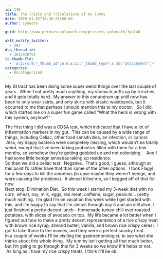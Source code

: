 ```yaml
---
id: 140
title: The Trials and Tribulations of my Tummy
date: 2009-01-02T16:38:23+00:00
author: synedra

guid: http://www.princesspolymath.com/princess_polymath/?p=140

aktt_notify_twitter:
  - yes
dsq_thread_id:
  - 2625928760
tc-thumb-fld:
  - 'a:2:{s:9:"_thumb_id";b:0;s:11:"_thumb_type";s:10:"attachment";}'
categories:
  - Uncategorized
---
```

My GI tract has been doing some super weird things over the last couple of years.  When I eat pretty much anything, my stomach puffs up by 5 inches, and it gets totally hard.  My answer to this conundrum up until now has been to only wear skirts, and only skirts with elastic waistbands, but it occurred to me that perhaps I should mention this to my doctor.   So I did, which started me on a super fun game called &#8220;What the heck is wrong with this system, anyhow?&#8221; 

<div>
</div>

<div>
  The first thing I did was a CDSA test, which indicated that I have a lot of inflammation markers in my gut.  This can be caused by a wide range of things, including Celiac, other food sensitivities, an infection, or cancer.  Also, my happy bacteria were completely missing, which wouldn&#8217;t be totally weird, except that I&#8217;ve been taking probiotics filled with them for a few months, so somehow they&#8217;re getting gobbled up and not colonizing.    And I had some little benign amoebas taking up residence.
</div>

<div>
</div>

<div>
  So then we did a celiac test.  Negative.  That&#8217;s good, I guess, although at this point I&#8217;d rather have that than some of the other options.  I took Flagyl for a few days to kill the amoebas (in case maybe they weren&#8217;t benign, and were causing the problems).  It almost killed me, so I begged off of that for now.
</div>

<div>
</div>

<div>
  Next stop, Elimination Diet.  So this week I started my 3-week diet with no corn, wheat, soy, milk, eggs, red meat, caffeine, sugar, peanuts&#8230; pretty much nothing.  I&#8217;m glad I&#8217;m on vacation this week while I get started with this, and I&#8217;m happy to say that I&#8217;m almost through day 5 and am still alive. I just finished a pretty decent lunch &#8211; homemade turkey chili over roasted potatoes, with slices of avocado on top.  My life became a lot better when I figured out how to make a pretty decent representation of a rice crispy treat with brown rice syrup, almond butter, vanilla, and brown rice crispy cereal.  I got to take those to the movies, and they were a perfect snacky treat.  
</div>

<div>
</div>

<div>
  In a couple of weeks I&#8217;ll be visiting the gastroenterologist, to see what she thinks about this whole thing.  My tummy isn&#8217;t getting all that much better, but I&#8217;m going to go through this for 3 weeks so we know if it helps or not.  As long as I have my rice crispy treats, I think it&#8217;ll be ok.
</div>

<div>
</div>